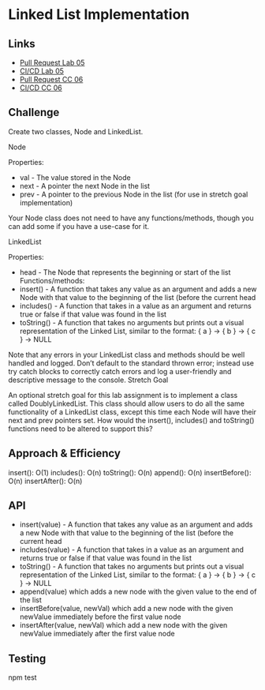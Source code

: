 # Linked List Implementation
    
## Links
- [Pull Request Lab 05](https://github.com/JoelMWatson/data-structures-and-algorithms/pull/5)
- [CI/CD Lab 05](https://github.com/JoelMWatson/data-structures-and-algorithms/runs/544406714)
- [Pull Request CC 06](#)
- [CI/CD CC 06](#)
    
## Challenge
Create two classes, Node and LinkedList.

Node

Properties:
- val - The value stored in the Node
- next - A pointer the next Node in the list
- prev - A pointer to the previous Node in the list (for use in stretch goal implementation)

Your Node class does not need to have any functions/methods, though you can add some if you have a use-case for it.

LinkedList

Properties:
- head - The Node that represents the beginning or start of the list
Functions/methods:
- insert() - A function that takes any value as an argument and adds a new Node with that value to the beginning of the list (before the current head
- includes() - A function that takes in a value as an argument and returns true or false if that value was found in the list
- toString() - A function that takes no arguments but prints out a visual representation of the Linked List, similar to the format: { a } -> { b } -> { c } -> NULL

Note that any errors in your LinkedList class and methods should be well handled and logged. Don’t default to the standard thrown error; instead use try catch blocks to correctly catch errors and log a user-friendly and descriptive message to the console.
Stretch Goal

An optional stretch goal for this lab assignment is to implement a class called DoublyLinkedList. This class should allow users to do all the same functionality of a LinkedList class, except this time each Node will have their next and prev pointers set. How would the insert(), includes() and toString() functions need to be altered to support this?

## Approach & Efficiency
insert(): O(1)
includes(): O(n)
toString(): O(n)
append(): O(n)
insertBefore(): O(n)
insertAfter(): O(n)

## API
- insert(value) - A function that takes any value as an argument and adds a new Node with that value to the beginning of the list (before the current head
- includes(value) - A function that takes in a value as an argument and returns true or false if that value was found in the list
- toString() - A function that takes no arguments but prints out a visual representation of the Linked List, similar to the format: { a } -> { b } -> { c } -> NULL
- append(value) which adds a new node with the given value to the end of the list
- insertBefore(value, newVal) which add a new node with the given newValue immediately before the first value node
- insertAfter(value, newVal) which add a new node with the given newValue immediately after the first value node

## Testing
npm test